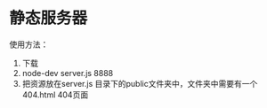 # 静态服务器

使用方法：
1. 下载
2. node-dev server.js 8888
3. 把资源放在server.js 目录下的public文件夹中，文件夹中需要有一个404.html  404页面
